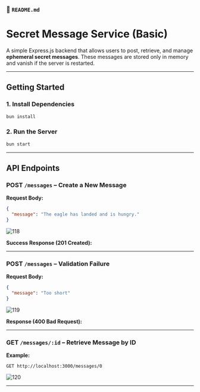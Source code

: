 
### 📄 `README.md`

# Secret Message Service (Basic)

A simple Express.js backend that allows users to post, retrieve, and manage **ephemeral secret messages**.
These messages are stored only in memory and vanish if the server is restarted.

---



##  Getting Started


### 1. Install Dependencies

```bash
bun install
```

### 2. Run the Server

```bash
bun start
```

---

##  API Endpoints

###  POST `/messages` – Create a New Message

**Request Body:**

```json
{
  "message": "The eagle has landed and is hungry."
}
```
![118](https://github.com/user-attachments/assets/7ee33b4c-de78-4dd3-9e07-1b5fc720f1bf)

**Success Response (201 Created):**

---

### POST `/messages` – Validation Failure

**Request Body:**

```json
{
  "message": "Too short"
}

```

![119](https://github.com/user-attachments/assets/e005cbe9-f0ae-445b-b6b7-9549fa9253f2)

**Response (400 Bad Request):**

---

###  GET `/messages/:id` – Retrieve Message by ID

**Example:**

```http
GET http://localhost:3000/messages/0
```

![120](https://github.com/user-attachments/assets/eace1cdc-03ea-4c3f-a861-84bc7800264d)




---





